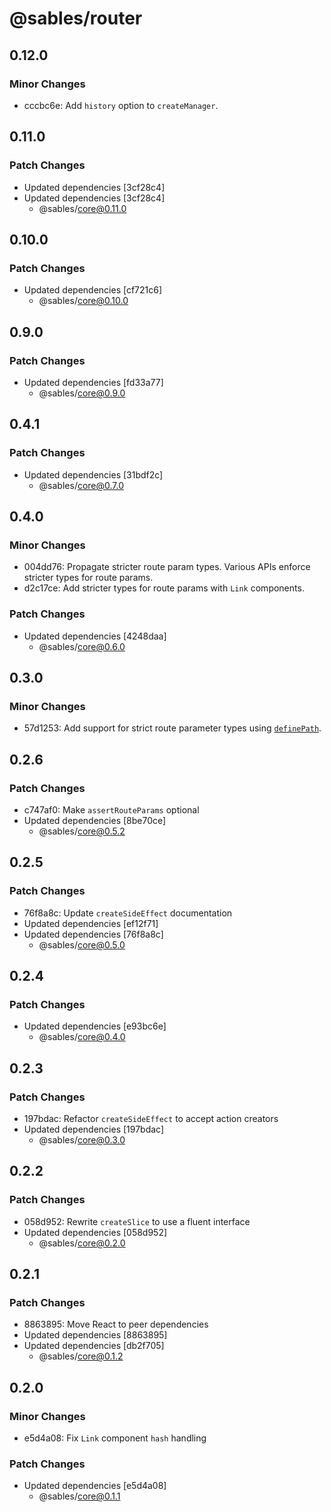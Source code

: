 # @sables/router

## 0.12.0

### Minor Changes

- cccbc6e: Add `history` option to `createManager`.

## 0.11.0

### Patch Changes

- Updated dependencies [3cf28c4]
- Updated dependencies [3cf28c4]
  - @sables/core@0.11.0

## 0.10.0

### Patch Changes

- Updated dependencies [cf721c6]
  - @sables/core@0.10.0

## 0.9.0

### Patch Changes

- Updated dependencies [fd33a77]
  - @sables/core@0.9.0

## 0.4.1

### Patch Changes

- Updated dependencies [31bdf2c]
  - @sables/core@0.7.0

## 0.4.0

### Minor Changes

- 004dd76: Propagate stricter route param types. Various APIs enforce stricter types for route params.
- d2c17ce: Add stricter types for route params with `Link` components.

### Patch Changes

- Updated dependencies [4248daa]
  - @sables/core@0.6.0

## 0.3.0

### Minor Changes

- 57d1253: Add support for strict route parameter types using [`definePath`](https://sables.dev/docs/api#definepath).

## 0.2.6

### Patch Changes

- c747af0: Make `assertRouteParams` optional
- Updated dependencies [8be70ce]
  - @sables/core@0.5.2

## 0.2.5

### Patch Changes

- 76f8a8c: Update `createSideEffect` documentation
- Updated dependencies [ef12f71]
- Updated dependencies [76f8a8c]
  - @sables/core@0.5.0

## 0.2.4

### Patch Changes

- Updated dependencies [e93bc6e]
  - @sables/core@0.4.0

## 0.2.3

### Patch Changes

- 197bdac: Refactor `createSideEffect` to accept action creators
- Updated dependencies [197bdac]
  - @sables/core@0.3.0

## 0.2.2

### Patch Changes

- 058d952: Rewrite `createSlice` to use a fluent interface
- Updated dependencies [058d952]
  - @sables/core@0.2.0

## 0.2.1

### Patch Changes

- 8863895: Move React to peer dependencies
- Updated dependencies [8863895]
- Updated dependencies [db2f705]
  - @sables/core@0.1.2

## 0.2.0

### Minor Changes

- e5d4a08: Fix `Link` component `hash` handling

### Patch Changes

- Updated dependencies [e5d4a08]
  - @sables/core@0.1.1
